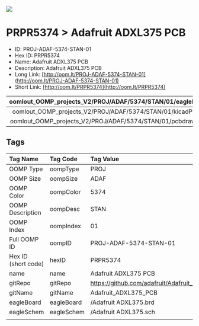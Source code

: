 


  
![][im]
# PRPR5374 > Adafruit ADXL375 PCB

- ID: PROJ-ADAF-5374-STAN-01
- Hex ID: PRPR5374
- Name: Adafruit ADXL375 PCB
- Description: Adafruit ADXL375 PCB
- Long Link: [http://oom.lt/PROJ-ADAF-5374-STAN-01](http://oom.lt/PROJ-ADAF-5374-STAN-01)
- Short Link: [http://oom.lt/PRPR5374](http://oom.lt/PRPR5374)
  

|oomlout_OOMP_projects_V2/PROJ/ADAF/5374/STAN/01/eagleImage.png|oomlout_OOMP_projects_V2/PROJ/ADAF/5374/STAN/01/eagleSchemImage.png|oomlout_OOMP_projects_V2/PROJ/ADAF/5374/STAN/01/kicadPcb3dFront.png|oomlout_OOMP_projects_V2/PROJ/ADAF/5374/STAN/01/kicadPcb3dBack.png|
| :---: | :---: | :---: | :---: |
|oomlout_OOMP_projects_V2/PROJ/ADAF/5374/STAN/01/kicadPcb3d.png|oomlout_OOMP_projects_V2/PROJ/ADAF/5374/STAN/01/bomBack.png|oomlout_OOMP_projects_V2/PROJ/ADAF/5374/STAN/01/bomFront.png|oomlout_OOMP_projects_V2/PROJ/ADAF/5374/STAN/01/pcbdraw.svg|
|oomlout_OOMP_projects_V2/PROJ/ADAF/5374/STAN/01/pcbdrawBack.svg||||

## Tags
  

|Tag Name|Tag Code|Tag Value|
| :--- | :--- | :--- |
|OOMP Type|oompType|PROJ|
|OOMP Size|oompSize|ADAF|
|OOMP Color|oompColor|5374|
|OOMP Description|oompDesc|STAN|
|OOMP Index|oompIndex|01|
|Full OOMP ID|oompID|PROJ-ADAF-5374-STAN-01|
|Hex ID (short code)|hexID|PRPR5374|
|name|name|Adafruit ADXL375 PCB|
|gitRepo|gitRepo|https://github.com/adafruit/Adafruit_ADXL375_PCB|
|gitName|gitName|Adafruit_ADXL375_PCB|
|eagleBoard|eagleBoard|/Adafruit ADXL375.brd|
|eagleSchem|eagleSchem|/Adafruit ADXL375.sch|
||||



[im]: PROJ/ADAF/5374/STAN/01/kicadPcb3d_450.png
